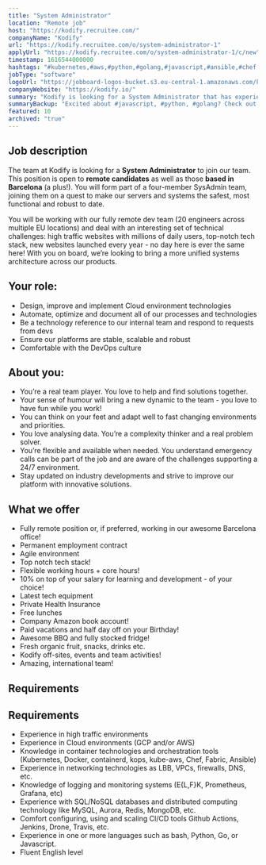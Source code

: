```yaml
---
title: "System Administrator"
location: "Remote job"
host: "https://kodify.recruitee.com/"
companyName: "Kodify"
url: "https://kodify.recruitee.com/o/system-administrator-1"
applyUrl: "https://kodify.recruitee.com/o/system-administrator-1/c/new"
timestamp: 1616544000000
hashtags: "#kubernetes,#aws,#python,#golang,#javascript,#ansible,#chef,#docker,#googlecloud,#ui/ux"
jobType: "software"
logoUrl: "https://jobboard-logos-bucket.s3.eu-central-1.amazonaws.com/kodify"
companyWebsite: "https://kodify.io/"
summary: "Kodify is looking for a System Administrator that has experience in high traffic environments."
summaryBackup: "Excited about #javascript, #python, #golang? Check out this job post!"
featured: 10
archived: "true"
---
```


## Job description

The team at Kodify is looking for a **System Administrator** to join our team. This position is open to **remote candidates** as well as those **based in Barcelona** (a plus!). You will form part of a four-member SysAdmin team, joining them on a quest to make our servers and systems the safest, most functional and robust to date.

You will be working with our fully remote dev team (20 engineers across multiple EU locations) and deal with an interesting set of technical challenges: high traffic websites with millions of daily users, top-notch tech stack, new websites launched every year - no day here is ever the same here! With you on board, we’re looking to bring a more unified systems architecture across our products.

## Your role:

*   Design, improve and implement Cloud environment technologies
*   Automate, optimize and document all of our processes and technologies
*   Be a technology reference to our internal team and respond to requests from devs
*   Ensure our platforms are stable, scalable and robust
*   Comfortable with the DevOps culture

## About you:

*   You’re a real team player. You love to help and find solutions together.
*   Your sense of humour will bring a new dynamic to the team - you love to have fun while you work!
*   You can think on your feet and adapt well to fast changing environments and priorities.
*   You love analysing data. You’re a complexity thinker and a real problem solver.
*   You’re flexible and available when needed. You understand emergency calls can be part of the job and are aware of the challenges supporting a 24/7 environment.
*   Stay updated on industry developments and strive to improve our platform with innovative solutions.

## What we offer

*   Fully remote position or, if preferred, working in our awesome Barcelona office!
*   Permanent employment contract
*   Agile environment
*   Top notch tech stack!
*   Flexible working hours + core hours!
*   10% on top of your salary for learning and development - of your choice!
*   Latest tech equipment
*   Private Health Insurance
*   Free lunches
*   Company Amazon book account!
*   Paid vacations and half day off on your Birthday!
*   Awesome BBQ and fully stocked fridge!
*   Fresh organic fruit, snacks, drinks etc.
*   Kodify off-sites, events and team activities!
*   Amazing, international team!

## Requirements

## Requirements

*   Experience in high traffic environments
*   Experience in Cloud environments (GCP and/or AWS)
*   Knowledge in container technologies and orchestration tools (Kubernetes, Docker, containerd, kops, kube-aws, Chef, Fabric, Ansible)
*   Experience in networking technologies as LBB, VPCs, firewalls, DNS, etc.
*   Knowledge of logging and monitoring systems (E{L,F}K, Prometheus, Grafana, etc)
*   Experience with SQL/NoSQL databases and distributed computing technology like MySQL, Aurora, Redis, MongoDB, etc.
*   Comfort configuring, using and scaling CI/CD tools Github Actions, Jenkins, Drone, Travis, etc.
*   Experience in one or more languages such as bash, Python, Go, or Javascript.
*   Fluent English level
